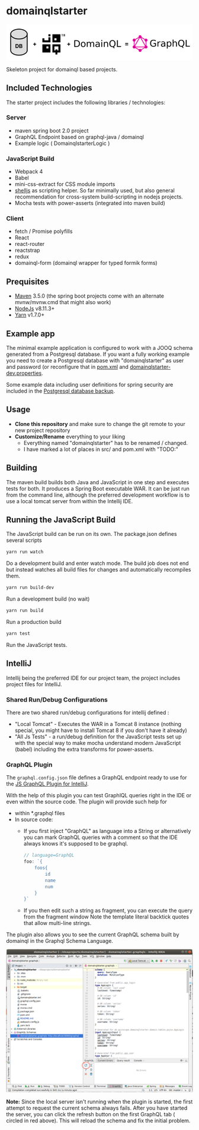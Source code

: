 # domainqlstarter 

![DB + JOOQ + DomainQL = GraphQL](./misc/visual.png)

Skeleton project for domainql based projects.


## Included Technologies

The starter project includes the following libraries / technologies:

### Server

 * maven spring boot 2.0 project
 * GraphQL Endpoint based on graphql-java / domainql
 * Example logic ( DomainqlstarterLogic )
 
### JavaScript Build
 
 * Webpack 4 
 * Babel 
 * mini-css-extract for CSS module imports
 * [shelljs](https://github.com/shelljs/shelljs) as scripting helper. So far minimally used, 
   but also general recommendation for cross-system build-scripting in nodejs projects.
 * Mocha tests with power-asserts (integrated into maven build)
 
### Client
 * fetch / Promise polyfills
 * React
 * react-router
 * reactstrap
 * redux
 * domainql-form (domainql wrapper for typed formik forms)

## Prequisites

 * [Maven](https://maven.apache.org/download.cgi) 3.5.0 (the spring boot projects come with an alternate mvnw/mvnw.cmd that might also work)
 * [NodeJs](https://nodejs.org/en/download/) v8.11.3+ 
 * [Yarn](https://yarnpkg.com/) v1.7.0+

## Example app
 
The minimal example application is configured to work with a JOOQ schema generated
from a Postgresql database. If you want a fully working example you need to create
a Postgresql database with "domainqlstarter" as user and password (or reconfigure that in 
[pom.xml](https://github.com/quinscape/domainqlstarter/blob/master/pom.xml) and 
[domainqlstarter-dev.properties](https://github.com/quinscape/domainqlstarter/blob/master/src/main/resources/domainqlstarter-dev.properties).
 
Some example data including user definitions for spring security are included in the [Postgresql database backup](https://github.com/quinscape/domainqlstarter/blob/master/domainqlstarter.backup). 
 
## Usage

 * **Clone this repository** and make sure to change the git remote to your new project repository
 * **Customize/Rename** everything to your liking
   * Everything named "domainqlstarter" has to be renamed / changed. 
   * I have marked a lot of places in src/ and pom.xml with "TODO:" 

## Building

The maven build builds both Java and JavaScript in one step and executes tests for both. It
produces a Spring Boot executable WAR. It can be just run from the command line, although the
preferred development workflow is to use a local tomcat server from within the Intellij IDE. 
 
## Running the JavaScript Build 

The JavaScript build can be run on its own. The package.json defines several scripts

```sh
yarn run watch
```

Do a development build and enter watch mode. The build job does not end but instead watches
all build files for changes and automatically recompiles them.

```sh
yarn run build-dev
```

Run a development build (no wait)

```sh
yarn run build
```

Run a production build

```sh
yarn test
```

Run the JavaScript tests.

## IntelliJ

Intellij being the preferred IDE for our project team, the project includes project files for IntelliJ.

### Shared Run/Debug Configurations

There are two shared run/debug configurations for intellij defined :

 * "Local Tomcat" - Executes the WAR in a Tomcat 8 instance (nothing special, you might have to install Tomcat 8 if you don't have it already)
 * "All Js Tests" - a run/debug definition for the JavaScript tests set up with the special way to make
 mocha understand modern JavaScript (babel) including the extra transforms for power-asserts.

### GraphQL Plugin

The `graphql.config.json` file defines a GraphQL endpoint ready to use for the [JS GraphQL Plugin for IntelliJ](https://plugins.jetbrains.com/plugin/8097-js-graphql).

With the help of this plugin you can test GraphlQL queries right in the IDE or even within
the source code. The plugin will provide such help for

 * within *.graphql files
 * In source code:
   * If you first inject "GraphQL" as language into a String or  alternatively 
     you can mark GraphQL queries with a comment so that the IDE always knows 
     it's supposed to be graphql.
   
     ```js
     // language=GraphQL
     foo: `{
         foos{
             id
             name
             num
         }
     }`
     ```
   *  If you then edit such a string as fragment, you can execute the query from the 
   fragment window
Note the template literal backtick quotes that allow multi-line strings.

The plugin also allows you to see the current GraphQL schema built by domainql in the Graphql Schema Language.

![IntelliJ IDE with GraphQL plugin](./misc/js-graphql.png)  

**Note:** Since the local server isn't running when the plugin is started, the first attempt
to request the current schema always fails. After you have started the server, you can click the
refresh button on the first GraphQL tab ( circled in red above). This will reload the schema and 
fix the initial problem. 
